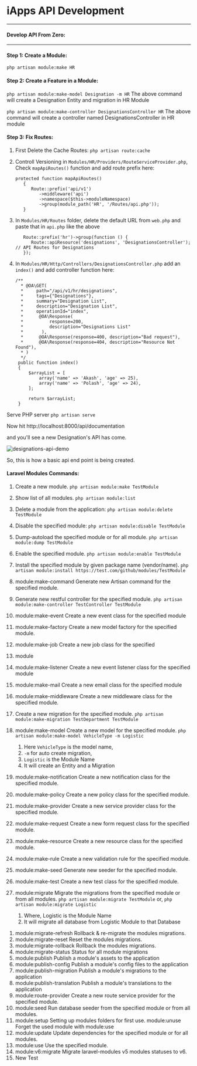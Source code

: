 # iApps API Development

---

#### Develop API From Zero:

---

#### Step 1: Create a Module:

`php artisan module:make HR`

#### Step 2: Create a Feature in a Module:

`php artisan module:make-model Designation -m HR`
The above command will create a Designation Entity and migration in HR Module

`php artisan module:make-controller DesignationsController HR`
The above command will create a controller named DesignationsController in HR module

#### Step 3: Fix Routes:

1. First Delete the Cache Routes:
   `php artisan route:cache`

1. Controll Versioning in `Modules/HR/Providers/RouteServiceProvider.php`, Check `mapApiRoutes()` function and add route prefix here:

    ```
    protected function mapApiRoutes()
       {
          Route::prefix('api/v1')
             ->middleware('api')
             ->namespace($this->moduleNamespace)
             ->group(module_path('HR', '/Routes/api.php'));
       }
    ```

1. In `Modules/HR/Routes` folder, delete the default URL from `web.php` and paste that in `api.php` like the above

    ```
       Route::prefix('hr')->group(function () {
          Route::apiResource('designations', 'DesignationsController'); // API Routes for Designations
       });
    ```

1. In `Modules/HR/Http/Controllers/DesignationsController.php` add an `index()` and add controller function here:

    ```
    /**
      * @OA\GET(
      *     path="/api/v1/hr/designations",
      *     tags={"Designations"},
      *     summary="Designation List",
      *     description="Designation List",
      *     operationId="index",
      *      @OA\Response(
      *          response=200,
      *          description="Designations List"
      *       ),
      *      @OA\Response(response=400, description="Bad request"),
      *      @OA\Response(response=404, description="Resource Not Found"),
      * )
      */
     public function index()
     {
         $arrayList = [
             array('name' => 'Akash', 'age' => 25),
             array('name' => 'Polash', 'age' => 24),
         ];

         return $arrayList;
     }
    ```

Serve PHP server `php artisan serve`

Now hit
http://localhost:8000/api/documentation

and you'll see a new Designation's API has come.

<img src="https://i.ibb.co/5xxXk9c/designations-api-demo.png" alt="designations-api-demo" />

So, this is how a basic api end point is being created.

#### Laravel Modules Commands:

1.  Create a new module.
    `php artisan module:make TestModule`

1.  Show list of all modules.
    `php artisan module:list`

1.  Delete a module from the application:
    `php artisan module:delete TestModule`

1.  Disable the specified module:
    `php artisan module:disable TestModule`

1.  Dump-autoload the specified module or for all module.
    `php artisan module:dump TestModule`

1.  Enable the specified module.
    `php artisan module:enable TestModule`

1.  Install the specified module by given package name (vendor/name).
    `php artisan module:install https://test.com/github/modules/TestModule`

1.  module:make-command Generate new Artisan command for the specified module.
1.  Generate new restful controller for the specified module.
    `php artisan module:make-controller TestController TestModule`
1.  module:make-event Create a new event class for the specified module
1.  module:make-factory Create a new model factory for the specified module.
1.  module:make-job Create a new job class for the specified
1.  module
1.  module:make-listener Create a new event listener class for the specified module
1.  module:make-mail Create a new email class for the specified module
1.  module:make-middleware Create a new middleware class for the specified module.
1.  Create a new migration for the specified module.
    `php artisan module:make-migration TestDepartment TestModule`

1.  module:make-model Create a new model for the specified module.
    `php artisan module:make-model VehicleType -m Logistic`
    1. Here `VehicleType` is the model name,
    1. `-m` for auto create migration,
    1. `Logistic` is the Module Name
    1. It will create an Entity and a Migration
1.  module:make-notification Create a new notification class for the specified module.
1.  module:make-policy Create a new policy class for the specified module.
1.  module:make-provider Create a new service provider class for the specified module.
1.  module:make-request Create a new form request class for the specified module.
1.  module:make-resource Create a new resource class for the specified module.
1.  module:make-rule Create a new validation rule for the specified module.
1.  module:make-seed Generate new seeder for the specified module.
1.  module:make-test Create a new test class for the specified module.
1.  module:migrate Migrate the migrations from the specified module or from all modules.
    `php artisan module:migrate TestModule`
    or,
    `php artisan module:migrate Logistic`
    1. Where, Logistic is the Module Name
    1. It will migrate all database from Logistic Module to that Database

1)  module:migrate-refresh Rollback & re-migrate the modules migrations.
1)  module:migrate-reset Reset the modules migrations.
1)  module:migrate-rollback Rollback the modules migrations.
1)  module:migrate-status Status for all module migrations
1)  module:publish Publish a module's assets to the application
1)  module:publish-config Publish a module's config files to the application
1)  module:publish-migration Publish a module's migrations to the application
1)  module:publish-translation Publish a module's translations to the application
1)  module:route-provider Create a new route service provider for the specified module.
1)  module:seed Run database seeder from the specified module or from all modules.
1)  module:setup Setting up modules folders for first use. module:unuse Forget the used module with module:use
1)  module:update Update dependencies for the specified module or for all modules.
1)  module:use Use the specified module.
1)  module:v6:migrate Migrate laravel-modules v5 modules statuses to v6.
1)  New Test
